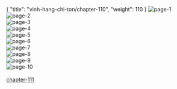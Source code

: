 { "title": "vinh-hang-chi-ton/chapter-110", "weight": 110 }
<img src="vinh-hang-chi-ton_0110_01-a146fce0b554f385add893a0f6ce6fc1.webp" alt="page-1" origin="http://1.bp.blogspot.com/-5v0Vbu-mpvk/W21ecJIjaqI/AAAAAAAAFY4/k1dj6kz5viUvIDboR86YKh2T0e-jXnrhACLcBGAs/s1600/2.jpg?imgmax=0"><br/>
<img src="vinh-hang-chi-ton_0110_02-1db1518499acd4f3d1f39ba6e2968d78.webp" alt="page-2" origin="http://1.bp.blogspot.com/-8xEUHzpHjiw/W21eceWSQ2I/AAAAAAAAFY8/pCKpqh9M1eQWkHwmlJVI4H79miIP_ZdLACLcBGAs/s1600/3.jpg?imgmax=0"><br/>
<img src="vinh-hang-chi-ton_0110_03-cf66ae2eff4941829d43bc896a73b5c2.webp" alt="page-3" origin="http://1.bp.blogspot.com/-ANWC2_irE8o/W21ecf_0RGI/AAAAAAAAFZA/JMbdMCGYzTcYhM9AbfcQ2dR_5u40RoAHwCLcBGAs/s1600/4.jpg?imgmax=0"><br/>
<img src="vinh-hang-chi-ton_0110_04-cec0e67f68b79dfe6c84e1270c5856c0.webp" alt="page-4" origin="http://1.bp.blogspot.com/-WAp7OhJMCuo/W21ecphHszI/AAAAAAAAFZE/5273Rl_DtfsdzQR9Wmdfj-Y7XB4CsXiyQCLcBGAs/s1600/5.jpg?imgmax=0"><br/>
<img src="vinh-hang-chi-ton_0110_05-6f4a1a35dbbfa4b8e66e62088d46e698.webp" alt="page-5" origin="http://1.bp.blogspot.com/-O3LkT9yAnrQ/W21edes6-QI/AAAAAAAAFZI/Me_H1puj60oOm6FJC3-4-bA2Xq90ScR4wCLcBGAs/s1600/6.jpg?imgmax=0"><br/>
<img src="vinh-hang-chi-ton_0110_06-56ca866dc3fd241bcbfb19d6854c2d8d.webp" alt="page-6" origin="http://1.bp.blogspot.com/-W-sFXHveinA/W21edwBvZxI/AAAAAAAAFZM/egDIkn3J_c0qKhKjUuc1F9At2DjFt5o-ACLcBGAs/s1600/7.jpg?imgmax=0"><br/>
<img src="vinh-hang-chi-ton_0110_07-4fadc483fd42f74f5693d92ab40ab2ed.webp" alt="page-7" origin="http://1.bp.blogspot.com/-fSUfbIxYCB0/W21eeOxbudI/AAAAAAAAFZQ/_SBW0u81yqwjW0P5TefsNJuaqlbbbkFcACLcBGAs/s1600/8.jpg?imgmax=0"><br/>
<img src="vinh-hang-chi-ton_0110_08-b77bc91d97bedb9e2c9848087f836ada.webp" alt="page-8" origin="http://1.bp.blogspot.com/-N1tGUI-WHNQ/W21eeQJ-PMI/AAAAAAAAFZU/zblo_kILbCEMeNcAtlTGcccbPj8YlAh9ACLcBGAs/s1600/9.jpg?imgmax=0"><br/>
<img src="vinh-hang-chi-ton_0110_09-9448e855ccd1b9b9840944e9c119e440.webp" alt="page-9" origin="http://1.bp.blogspot.com/-WIR1Zbw0hMU/W21ebRBeoKI/AAAAAAAAFYw/oPX5X7rh5-Mh_j9ispD0p3P8QCpcPWrUACLcBGAs/s1600/10.jpg?imgmax=0"><br/>
<img src="vinh-hang-chi-ton_0110_10-0025929647d7f11a60f65ed7d7fd364a.webp" alt="page-10" origin="http://1.bp.blogspot.com/-NZuE3WOLI0k/W21ebL2ulPI/AAAAAAAAFYs/kNjliHrPT4UJL-rrXeWW8XfnSacFUbCsgCLcBGAs/s1600/11.jpg?imgmax=0"><br/>
<br/><a class="nextchap" href="/vinh-hang-chi-ton/chapter-111">chapter-111</a>
